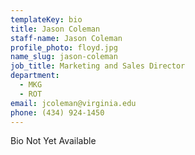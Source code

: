 ```yaml
---
templateKey: bio
title: Jason Coleman
staff-name: Jason Coleman
profile_photo: floyd.jpg
name_slug: jason-coleman
job_title: Marketing and Sales Director
department:
  - MKG
  - ROT
email: jcoleman​@​virginia.edu​
phone: (434) 924-1450
---
```

Bio Not Yet Available